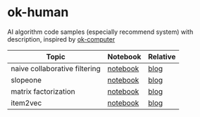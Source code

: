 # ok-human
AI algorithm code samples (especially recommend system) with description, inspired by [ok-computer](https://rateyourmusic.com/release/album/radiohead/ok-computer/)

| Topic | Notebook | Relative |
| ----- | ---- | ------- |
| naive collaborative filtering | [notebook](https://github.com/guerbai/ok-human/blob/master/notebook/naive-collaborative-filtering.ipynb) | [blog](https://guerbai.github.io/2019/02/16/intro-to-collaborative-filtering/) |
| slopeone | [notebook](https://github.com/guerbai/ok-human/blob/master/notebook/slopeone.ipynb) | [blog](https://guerbai.github.io/2019/02/20/slopeone/) |
| matrix factorization | [notebook](https://github.com/guerbai/ok-human/blob/master/notebook/matrix-factorization.ipynb) | [blog](https://guerbai.github.io/2019/02/24/matrix-factorization/) |
| item2vec | [notebook](https://github.com/guerbai/ok-human/blob/master/notebook/song2vec.ipynb) | [blog](https://guerbai.github.io/2019/03/01/song2vec/) |